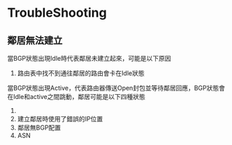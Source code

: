 # TroubleShooting #

## 鄰居無法建立 ## 

當BGP狀態出現Idle時代表鄰居未建立起來，可能是以下原因

1. 路由表中找不到通往鄰居的路由會卡在Idle狀態

當BGP狀態出現Active，代表路由器傳送Open封包並等待鄰居回應，BGP狀態會在Idle和active之間跳動，鄰居可能是以下四種狀態

1. 
2. 建立鄰居時使用了錯誤的IP位置
3. 鄰居無BGP配置
4. ASN